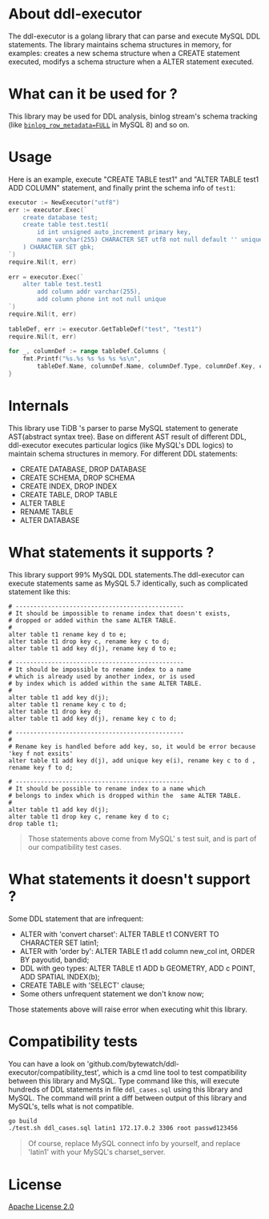 # About ddl-executor
The ddl-executor is a golang library that can parse and execute MySQL DDL statements. 
The library maintains schema structures in memory, for examples: creates a new schema structure when a CREATE statement executed, modifys a schema structure when a ALTER statement executed.

# What can it be used for ? 
This library may be used for DDL analysis, binlog stream's schema tracking (like [`binlog_row_metadata=FULL`](https://dev.mysql.com/doc/refman/8.0/en/replication-options-binary-log.html#sysvar_binlog_row_metadata) in MySQL 8) and so on. 

# Usage
Here is an example, execute  "CREATE TABLE test1" and "ALTER TABLE test1 ADD COLUMN" statement, and finally print the schema info of `test1`:
```go
executor := NewExecutor("utf8")
err := executor.Exec(`
    create database test;
    create table test.test1(
        id int unsigned auto_increment primary key,
        name varchar(255) CHARACTER SET utf8 not null default '' unique key
    ) CHARACTER SET gbk;
`)
require.Nil(t, err)
 
err = executor.Exec(`
    alter table test.test1
        add column addr varchar(255),
        add column phone int not null unique
`)
require.Nil(t, err)                                                                                                                        
 
tableDef, err := executor.GetTableDef("test", "test1")
require.Nil(t, err)
 
for _, columnDef := range tableDef.Columns {
    fmt.Printf("%s.%s %s %s %s %s\n", 
        tableDef.Name, columnDef.Name, columnDef.Type, columnDef.Key, columnDef.Charset, columnDef.Nullable)
}
```

# Internals
This library use TiDB 's parser to parse MySQL statement to generate AST(abstract syntax tree). Base on different AST result of different DDL, ddl-executor executes particular logics (like MySQL's DDL logics) to maintain schema structures in memory. For different DDL statements: 
* CREATE DATABASE, DROP DATABASE
* CREATE SCHEMA, DROP SCHEMA
* CREATE INDEX, DROP INDEX
* CREATE TABLE, DROP TABLE
* ALTER TABLE
* RENAME TABLE 
* ALTER DATABASE


# What statements it supports ?
This library support 99% MySQL DDL statements.The ddl-executor  can execute statements same as MySQL 5.7 identically, such as complicated statement like this:
```
# -----------------------------------------------
# It should be impossible to rename index that doesn't exists,
# dropped or added within the same ALTER TABLE.
#
alter table t1 rename key d to e;
alter table t1 drop key c, rename key c to d;
alter table t1 add key d(j), rename key d to e;
 
# -----------------------------------------------
# It should be impossible to rename index to a name
# which is already used by another index, or is used
# by index which is added within the same ALTER TABLE.
#
alter table t1 add key d(j);
alter table t1 rename key c to d;
alter table t1 drop key d;
alter table t1 add key d(j), rename key c to d;
 
# -----------------------------------------------
#
# Rename key is handled before add key, so, it would be error because 'key f not exsits'
alter table t1 add key d(j), add unique key e(i), rename key c to d , rename key f to d;
 
# -----------------------------------------------
# It should be possible to rename index to a name which
# belongs to index which is dropped within the  same ALTER TABLE.
#
alter table t1 add key d(j);
alter table t1 drop key c, rename key d to c;
drop table t1;
```
> Those statements above come from MySQL' s test suit, and is part of our compatibility test cases.

# What statements it doesn't support ?
Some DDL statement that are infrequent:
* ALTER with 'convert charset': ALTER TABLE t1 CONVERT TO CHARACTER SET latin1;
* ALTER with 'order by': ALTER TABLE  t1 add column new_col int, ORDER BY payoutid, bandid;
* DDL with geo types: ALTER TABLE t1 ADD b GEOMETRY,   ADD c POINT, ADD SPATIAL INDEX(b);
* CREATE TABLE with 'SELECT' clause;
* Some others unfrequent statement  we don't know now;

Those statements above will raise error when executing whit this library.  

# Compatibility tests
You can have a look on 'github.com/bytewatch/ddl-executor/compatibility_test', which is a cmd line tool to test compatibility between this library and MySQL.
Type command like this, will execute hundreds of DDL statements in  file `ddl_cases.sql` using this library and MySQL.
The command will print a diff between output of this library and MySQL's, tells what is not compatible.

```sh
go build
./test.sh ddl_cases.sql latin1 172.17.0.2 3306 root passwd123456
```
> Of course, replace MySQL connect info by yourself, and replace 'latin1' with your MySQL's charset_server.

# License
[Apache License 2.0](https://github.com/bytewatch/ddl-executor/blob/master/LICENSE)
